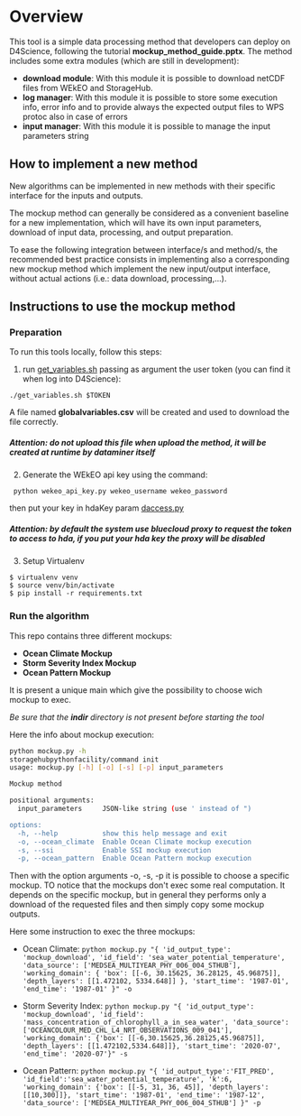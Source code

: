 # Overview

This tool is a simple data processing method that developers can deploy on D4Science, following the tutorial **mockup_method_guide.pptx**.
The method includes some extra modules (which are still in development):

- **download module**: With this module it is possible to download netCDF files from WEkEO and StorageHub.
- **log manager**: With this module it is possible to store some execution info, error info and to provide always the expected output files to WPS protoc also in case of errors
- **input manager**: With this module it is possible to manage the input parameters string



## How to implement a new method

New algorithms can be implemented in new methods with their specific interface for the inputs and outputs.

The mockup method can generally be considered as a convenient baseline for a new implementation, which will have its own
input parameters, download of input data, processing, and output preparation.

To ease the following integration between interface/s and method/s, the recommended best practice consists 
in implementing also a corresponding new mockup method which implement the new input/output interface, without actual actions 
(i.e.: data download, processing,...). 


## Instructions to use the mockup method

### Preparation

To run this tools locally, follow this steps:

1. run  [get_variables.sh](./get_globalvariables.sh) passing as 
argument the user token (you can find it when log into D4Science):

`./get_variables.sh $TOKEN`

A file named **globalvariables.csv** will be created and used to download the file correctly.
##### Attention: do not upload this file when upload the method, it will be created at runtime by dataminer itself


2. Generate the WEkEO api key using the command:

` python wekeo_api_key.py wekeo_username wekeo_password`

then put your key in hdaKey param [daccess.py](./download/daccess.py)

##### Attention: by default the system use bluecloud proxy to request the token to access to hda, if you put your hda key the proxy will be disabled


3. Setup Virtualenv

```
$ virtualenv venv
$ source venv/bin/activate
$ pip install -r requirements.txt
```

### Run the algorithm
This repo contains three different mockups:

- **Ocean Climate Mockup**
- **Storm Severity Index Mockup**
- **Ocean Pattern Mockup**

It is present a unique main which give the possibility to choose wich mockup to exec.

*Be sure that the **indir** directory is not present before starting the tool*

Here the info about mockup execution:

```bash
python mockup.py -h
storagehubpythonfacility/command init
usage: mockup.py [-h] [-o] [-s] [-p] input_parameters

Mockup method

positional arguments:
  input_parameters     JSON-like string (use ' instead of ")

options:
  -h, --help           show this help message and exit
  -o, --ocean_climate  Enable Ocean Climate mockup execution
  -s, --ssi            Enable SSI mockup execution
  -p, --ocean_pattern  Enable Ocean Pattern mockup execution
```

Then with the option arguments -o, -s, -p it is possible to choose a specific mockup.
TO notice that the mockups don't exec some real computation. It depends on the specific mockup, but in general they performs
only a download of the requested files and then simply copy some mockup outputs.

Here some instruction to exec the three mockups:

- Ocean Climate: `python mockup.py "{ 'id_output_type': 'mockup_download', 'id_field': 'sea_water_potential_temperature', 'data_source': ['MEDSEA_MULTIYEAR_PHY_006_004_STHUB'], 'working_domain': { 'box': [[-6, 30.15625, 36.28125, 45.96875]], 'depth_layers': [[1.472102, 5334.648]] }, 'start_time': '1987-01', 'end_time': '1987-01' }" -o`

- Storm Severity Index: `python mockup.py "{ 'id_output_type': 'mockup_download', 'id_field': 'mass_concentration_of_chlorophyll_a_in_sea_water', 'data_source': ['OCEANCOLOUR_MED_CHL_L4_NRT_OBSERVATIONS_009_041'], 'working_domain': {'box': [[-6,30.15625,36.28125,45.96875]], 'depth_layers': [[1.472102,5334.648]]}, 'start_time': '2020-07', 'end_time': '2020-07'}" -s`

- Ocean Pattern: `python mockup.py "{ 'id_output_type':'FIT_PRED', 'id_field':'sea_water_potential_temperature', 'k':6, 'working_domain': {'box': [[-5, 31, 36, 45]], 'depth_layers': [[10,300]]}, 'start_time': '1987-01', 'end_time': '1987-12', 'data_source': ['MEDSEA_MULTIYEAR_PHY_006_004_STHUB'] }" -p`
